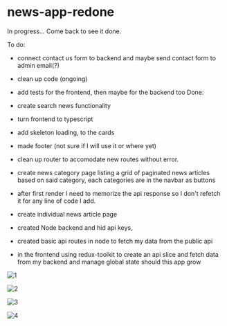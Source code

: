 # news-app-redone

In progress... Come back to see it done.

To do:

- connect contact us form to backend and maybe send contact form to admin email(?)
- clean up code (ongoing)
- add tests for the frontend, then maybe for the backend too
Done:

- create search news functionality 
- turn frontend to typescript 
- add skeleton loading, to the cards 
- made footer (not sure if I will use it or where yet)
- clean up router to accomodate new routes without error.
- create news category page listing a grid of paginated news articles based on said category, each categories are in the navbar as buttons
- after first render I need to memorize the api response so I don't refetch it for any line of code I add.
- create individual news article page
- created Node backend and hid api keys,
- created basic api routes in node to fetch my data from the public api
- in the frontend using redux-toolkit to create an api slice and fetch data from my backend and manage global state should this app grow

![1](https://github.com/whatthefoobar/news-app-redone/assets/69626975/cd6f15ef-5b6c-4577-a0a8-44af90b87bc8)

![2](https://github.com/whatthefoobar/news-app-redone/assets/69626975/2b157454-51aa-4ecd-92b5-e5583222ac5d)

![3](https://github.com/whatthefoobar/news-app-redone/assets/69626975/ed490f24-7509-457a-9bae-b7b302228372)

![4](https://github.com/whatthefoobar/news-app-redone/assets/69626975/741cb064-9f0c-42b8-b4a7-bf614b09fe09)




